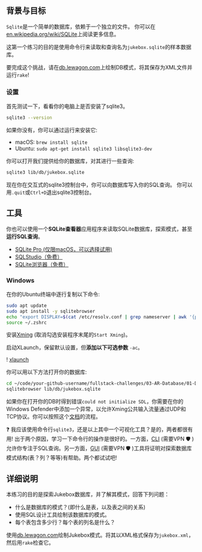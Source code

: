 ## 背景与目标

`Sqlite`是一个简单的数据库，依赖于一个独立的文件。
你可以在[en.wikipedia.org/wiki/SQLite](http://en.wikipedia.org/wiki/SQLite)上阅读更多信息。

这第一个练习的目的是使用命令行来读取和查询名为`jukebox.sqlite`的样本数据库。

要完成这个挑战，请在[db.lewagon.com](http://db.lewagon.com/)上绘制DB模式，将其保存为XML文件并运行`rake`!

### 设置

首先测试一下，看看你的电脑上是否安装了sqlite3。

```bash
sqlite3 --version
```

如果你没有，你可以通过运行来安装它:

- macOS: `brew install sqlite`
- Ubuntu: `sudo apt-get install sqlite3 libsqlite3-dev`

你可以打开我们提供给你的数据库，对其进行一些查询:

```bash
sqlite3 lib/db/jukebox.sqlite
```

现在你在交互式的sqlite3控制台中，你可以向数据库写入你的SQL查询。
你可以用`.quit`或`Ctrl+D`退出sqlite3控制台。

## 工具

你也可以使用一个**SQLite查看器**应用程序来读取SQLite数据库，探索模式，甚至**运行SQL查询**。

- [SQLite Pro (仅限macOS，可以选择试用)](https://www.sqlitepro.com/)
- [SQLStudio（免费）](http://sqlitestudio.pl/)
- [SQLite浏览器（免费）](http://sqlitebrowser.org/)

### Windows

在你的Ubuntu终端中逐行复制以下命令:

```bash
sudo apt update
sudo apt install -y sqlitebrowser
echo "export DISPLAY=$(cat /etc/resolv.conf | grep nameserver | awk '{print $2}'):0" >> ~/.zshrc
source ~/.zshrc
```

安装[Xming](https://sourceforge.net/projects/xming/) (取消勾选安装程序末尾的`Start Xming`)。


启动XLaunch，保留默认设置，但**添加以下可选参数** `-ac`。

! [xlaunch](https://web-dev-challenge-lewagon-image.oss-cn-shanghai.aliyuncs.com/xlaunch.jpg)

你可以用以下方法打开你的数据库:

```bash
cd ~/code/your-github-username/fullstack-challenges/03-AR-Database/01-DB-Design-and-SQL/03-Interacting-with-db
sqlitebrowser lib/db/jukebox.sqlite
```

如果你在打开你的DB时得到错误`could not initialize SDL`，你需要在你的Windows Defender中添加一个异常，以允许Xming公共输入流量通过UDP和TCP协议。你可以按照这个[文档](https://docs.microsoft.com/en-us/windows/security/threat-protection/windows-firewall/create-an-inbound-port-rule)的流程。


❓ 我应该使用命令行`sqlite3`，还是以上其中一个可视化工具？是的，两者都很有用! 出于两个原因，学习一下命令行的操作是很好的。一方面，[CLI](https://en.wikipedia.org/wiki/Command-line_interface) (需要VPN 🛡 )允许你专注于SQL查询。另一方面，[GUI](https://en.wikipedia.org/wiki/Graphical_user_interface) (需要VPN 🛡 )工具将证明对探索数据库模式结构(表？列？等等)有帮助。两个都试试吧!

## 详细说明

本练习的目的是探索Jukebox数据库，并了解其模式，回答下列问题：

- 什么是数据库的模式？(即什么是表，以及表之间的关系)
- 使用SQL设计工具绘制该数据库的模式。
- 每个表包含多少行？每个表的列名是什么？

使用[db.lewagon.com](http://db.lewagon.com/)绘制Jukebox模式。将其以XML格式保存为`jukebox.xml`，然后用`rake`检查它。
